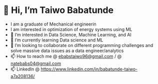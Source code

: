 # 👋 Hi, I’m Taiwo Babatunde

- I am a graduate of Mechanical engineerin
- I am interested in optimization of energy systems using ML
- 👀 I’m interested in Data Science, Machine Learning, and AI
- 🌱 I’m currently learning Data science and ML
- 💞️ I’m looking to collaborate on different programming challenges and solve massive data issues as a data engineer/analytics
- 📫 How to reach me @ <ebabstaiwo96@gmail.com> / @ <natebabs04@gmail.com>
- 📫 LinkedIn @ <https://www.linkedin.com/in/babatunde-taiwo-a7a208136/>

<!---
Nate004/Nate004 is a ✨ special ✨ repository because its `README.md` (this file) appears on your GitHub profile.
You can click the Preview link to take a look at your changes.
--->
